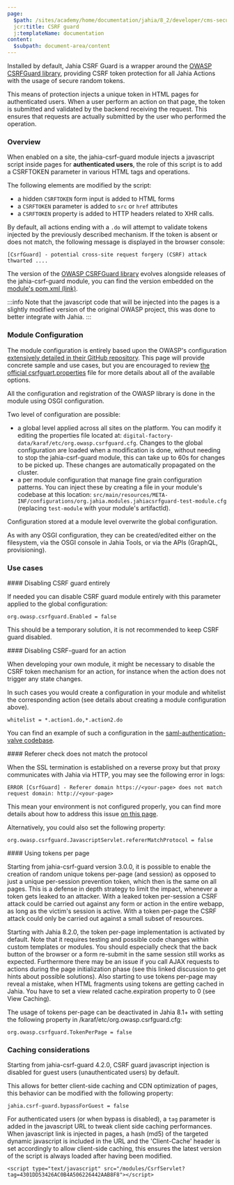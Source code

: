 ```yaml
---
page:
  $path: /sites/academy/home/documentation/jahia/8_2/developer/cms-security/jahia-csrf-guard
  jcr:title: CSRF guard
  j:templateName: documentation
content:
  $subpath: document-area/content
---
```


Installed by default, Jahia CSRF Guard is a wrapper around the [OWASP CSRFGuard library](https://owasp.org/www-project-csrfguard/), providing CSRF token protection for all Jahia Actions with the usage of secure random tokens.

This means of protection injects a unique token in HTML pages for authenticated users. When a user perform an action on that page, the token is submitted and validated by the backend receiving the request. This ensures that requests are actually submitted by the user who performed the operation.

### Overview

When enabled on a site, the jahia-csrf-guard module injects a javascript script inside pages for **authenticated users**, the role of this script is to add a CSRFTOKEN parameter in various HTML tags and operations.

The following elements are modified by the script:
 - a hidden `CSRFTOKEN` form input is added to HTML forms
 - a `CSRFTOKEN` parameter is added to `src` or `href` attributes
 - a `CSRFTOKEN` property is added to HTTP headers related to XHR calls.

By default, all actions ending with a `.do` will attempt to validate tokens injected by the previously described mechanism. If the token is absent or does not match, the following message is displayed in the browser console: 

```
[CsrfGuard] - potential cross-site request forgery (CSRF) attack thwarted ....  
```

The version of the [OWASP CSRFGuard library](https://owasp.org/www-project-csrfguard/) evolves alongside releases of the jahia-csrf-guard module, you can find the version embedded on the [module's pom.xml (link)](https://github.com/Jahia/jahia-csrf-guard/blob/master/pom.xml#L42).

:::info
Note that the javascript code that will be injected into the pages is a slightly modified version of the original OWASP project, this was done to better integrate with Jahia.
:::

### Module Configuration

The module configuration is entirely based upon the OWASP's configuration [extensively detailed in their GitHub repository](https://github.com/aramrami/OWASP-CSRFGuard/blob/master/csrfguard/src/main/resources/csrfguard.properties). This page will provide concrete sample and use cases, but you are encouraged to review [the official csrfguart.properties](https://github.com/aramrami/OWASP-CSRFGuard/blob/master/csrfguard/src/main/resources/csrfguard.properties) file for more details about all of the available options.

All the configuration and registration of the OWASP library is done in the module using OSGI configuration.

Two level of configuration are possible:
- a global level applied across all sites on the platform. You can modify it editing the properties file located at: `digital-factory-data/karaf/etc/org.owasp.csrfguard.cfg`. Changes to the global configuration are loaded when a modification is done, without needing to stop the jahia-csrf-guard module, this can take up to 60s for changes to be picked up. These changes are automatically propagated on the cluster.
- a per module configuration that manage fine grain configuration patterns. You can inject these by creating a file in your module's codebase at this location: `src/main/resources/META-INF/configurations/org.jahia.modules.jahiacsrfguard-test-module.cfg` (replacing `test-module` with your module's artifactId).

Configuration stored at a module level overwrite the global configuration.

As with any OSGI configuration, they can be created/edited either on the filesystem, via the OSGI console in Jahia Tools, or via the APIs (GraphQL, provisioning).

### Use cases

#### Disabling CSRF guard entirely

If needed you can disable CSRF guard module entirely with this parameter applied to the global configuration:

```
org.owasp.csrfguard.Enabled = false
```

This should be a temporary solution, it is not recommended to keep CSRF guard disabled.


#### Disabling CSRF-guard for an action

When developing your own module, it might be necessary to disable the CSRF token mechanism for an action, for instance when the action does not trigger any state changes.

In such cases you would create a configuration in your module and whitelist the corresponding action (see details about creating a module configuration above).

```
whitelist = *.action1.do,*.action2.do
```

You can find an example of such a configuration in the [saml-authentication-valve codebase](https://github.com/Jahia/saml-authentication-valve/blob/dd3b68c1bc7fba48de8eca4444861ac516ec5bc2/src/main/resources/META-INF/configurations/org.jahia.modules.jahiacsrfguard-saml.cfg).

#### Referer check does not match the protocol

When the SSL termination is established on a reverse proxy but that proxy communicates with Jahia via HTTP, you may see the following error in logs:

```
ERROR [CsrfGuard] - Referer domain https://<your-page> does not match request domain: http://<your-page>
```

This mean your environment is not configured properly, you can find more details about how to address this issue [on this page](/cms/{mode}/{lang}/sites/academy/contents/knowledge-base/2018/dx-links-are-not-in-https.html).

Alternatively, you could also set the following property:

```
org.owasp.csrfguard.JavascriptServlet.refererMatchProtocol = false
```

#### Using tokens per page

Starting from jahia-csrf-guard version 3.0.0, it is possible to enable the creation of random unique tokens per-page (and session) as opposed to just a unique per-session prevention token, which then is the same on all pages. This is a defense in depth strategy to limit the impact, whenever a token gets leaked to an attacker. With a leaked token per-session a CSRF attack could be carried out against any form or action in the entire webapp, as long as the victim's session is active. With a token per-page the CSRF attack could only be carried out against a small subset of resources.

Starting with Jahia 8.2.0, the token per-page implementation is activated by default. Note that it requires testing and possible code changes within custom templates or modules. You should especially check that the back button of the browser or a form re-submit in the same session still works as expected. Furthermore there may be an issue if you call AJAX requests to actions during the page initialization phase (see this linked discussion to get hints about possible solutions). Also starting to use tokens per-page may reveal a mistake, when HTML fragments using tokens are getting cached in Jahia. You have to set a view related cache.expiration property to 0 (see View Caching).

The usage of tokens per-page can be deactivated in Jahia 8.1+ with setting the following property in /karaf/etc/org.owasp.csrfguard.cfg:

```
org.owasp.csrfguard.TokenPerPage = false
```

### Caching considerations

Starting from jahia-csrf-guard 4.2.0, CSRF guard javascript injection is disabled for guest users (unauthenticated users) by default.

This allows for better client-side caching and CDN optimization of pages, this behavior can be modified with the following property:

```
jahia.csrf-guard.bypassForGuest = false
```

For authenticated users (or when bypass is disabled), a `tag` parameter is added in the javascript URL to tweak client side caching performances. When javascript link is injected in pages, a hash (md5) of the targeted dynamic javascript is included in the URL and the 'Client-Cache' header is set accordingly to allow client-side caching, this ensures the latest version of the script is always loaded after having been modified.

```
<script type="text/javascript" src="/modules/CsrfServlet?tag=4301DD53426AC0B4A506226442AAB8F8"></script>
```